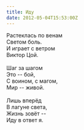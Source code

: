 ```yaml
---
title: Иду
date: 2012-05-04T15:53:00Z
---
```


Растеклась по венам<br />
Светом боль.<br />
И играет с ветром<br />
Виктор Цой.<br />
<br />
Шаг за шагом<br />
Это -- бой,<br />
С воином, с магом,<br />
Мир -- живой.<br />
<br />
Лишь вперёд<br />
В лагуне света,<br />
Жизнь зовёт --<br />
Иду в ответ я.